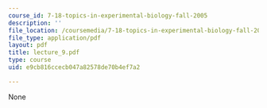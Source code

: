 ```yaml
---
course_id: 7-18-topics-in-experimental-biology-fall-2005
description: ''
file_location: /coursemedia/7-18-topics-in-experimental-biology-fall-2005/e9cb816ccecb047a82578de70b4ef7a2_lecture_9.pdf
file_type: application/pdf
layout: pdf
title: lecture_9.pdf
type: course
uid: e9cb816ccecb047a82578de70b4ef7a2

---
```

None
